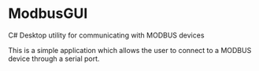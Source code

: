 # ModbusGUI
C# Desktop utility for communicating with MODBUS devices

This is a simple application which allows the user to connect to a MODBUS device through a serial port.
